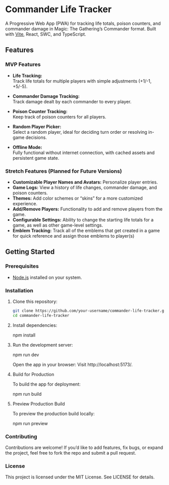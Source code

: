 # Commander Life Tracker

A Progressive Web App (PWA) for tracking life totals, poison counters, and commander damage in Magic: The Gathering’s Commander format. Built with [Vite](https://vitejs.dev/), React, SWC, and TypeScript.  

## Features

### MVP Features
- **Life Tracking:**  
  Track life totals for multiple players with simple adjustments (+1/-1, +5/-5).  

- **Commander Damage Tracking:**  
  Track damage dealt by each commander to every player.  

- **Poison Counter Tracking:**  
  Keep track of poison counters for all players.  

- **Random Player Picker:**  
  Select a random player, ideal for deciding turn order or resolving in-game decisions.  

- **Offline Mode:**  
  Fully functional without internet connection, with cached assets and persistent game state.  

### Stretch Features (Planned for Future Versions)
- **Customizable Player Names and Avatars:** Personalize player entries.  
- **Game Logs:** View a history of life changes, commander damage, and poison counters.  
- **Themes:** Add color schemes or “skins” for a more customized experience.
- **Add/Remove Players:** Functionality to add and remove players from the game.
- **Configurable Settings:** Ability to change the starting life totals for a game, as well as other game-level settings.
- **Emblem Tracking:** Track all of the emblems that get created in a game for quick reference and assign those emblems to player(s)  

## Getting Started

### Prerequisites
- [Node.js](https://nodejs.org/) installed on your system.  

### Installation
1. Clone this repository:  
   ```bash
   git clone https://github.com/your-username/commander-life-tracker.git
   cd commander-life-tracker
2. Install dependencies:

   npm install

3. Run the development server:

    npm run dev

    Open the app in your browser:
        Visit http://localhost:5173/.

4. Build for Production

   To build the app for deployment:

      npm run build

5. Preview Production Build

   To preview the production build locally:

      npm run preview


### Contributing

Contributions are welcome! If you’d like to add features, fix bugs, or expand the project, feel free to fork the repo and submit a pull request.

### License

This project is licensed under the MIT License. See LICENSE for details.